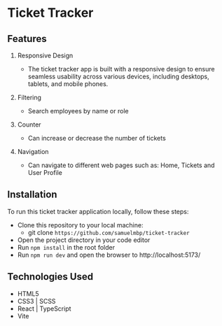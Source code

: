 # Ticket Tracker

## Features

1. Responsive Design

    - The ticket tracker app is built with a responsive design to ensure seamless usability across various devices, including desktops, tablets, and mobile phones.

2. Filtering

    - Search employees by name or role

3. Counter

    - Can increase or decrease the number of tickets

4. Navigation
    - Can navigate to different web pages such as: Home, Tickets and User Profile

## Installation

To run this ticket tracker application locally, follow these steps:

-   Clone this repository to your local machine:
    -   git clone `https://github.com/samuelmbp/ticket-tracker`
-   Open the project directory in your code editor
-   Run `npm install` in the root folder
-   Run `npm run dev` and open the browser to http://localhost:5173/

## Technologies Used

-   HTML5
-   CSS3 | SCSS
-   React | TypeScript
-   Vite
